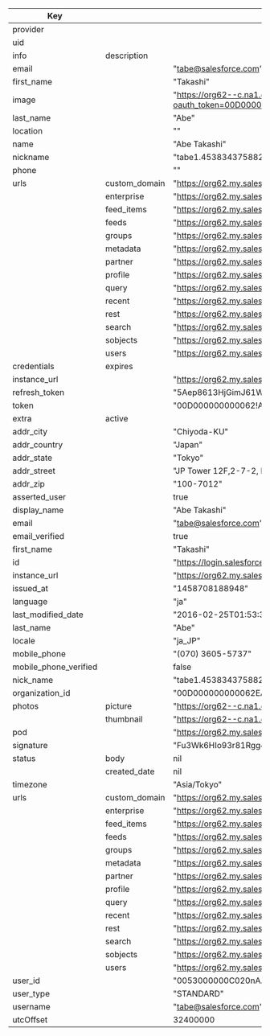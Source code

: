 

Key | | | description
--- |---|---| ---
provider| | | salesforce
uid| | | https://login.salesforce.com/id/00D000000000062EAA/0053000000C020nAAB
info | description | | ""
 | email | | "tabe@salesforce.com"
 | first_name | | "Takashi"
 | image | | "https://org62--c.na1.content.force.com/profilephoto/72930000000sgpi/T?oauth_token=00D000000000062!AQsAQJRo1haBuXf.S8HaQAFv6LYYr_5ZM82xmL.Eit4tCoRRBN6e7qiU0vfkgI_acKfPtjmLTjZF2En0wfl0fb0jI93yjf5Y"
 | last_name | | "Abe"
 | location | |  ""
 | name | | "Abe Takashi"
 | nickname | | "tabe1.4538343758828877E12"
 | phone | | ""
 | urls | custom_domain | "https://org62.my.salesforce.com"
 | | enterprise | "https://org62.my.salesforce.com/services/Soap/c/{version}/00D000000000062"
 | |feed_items | "https://org62.my.salesforce.com/services/data/v{version}/chatter/feed-items"
 | | feeds | "https://org62.my.salesforce.com/services/data/v{version}/chatter/feeds"
 | | groups | "https://org62.my.salesforce.com/services/data/v{version}/chatter/groups"
 | |metadata | "https://org62.my.salesforce.com/services/Soap/m/{version}/00D000000000062"
 | | partner | "https://org62.my.salesforce.com/services/Soap/u/{version}/00D000000000062"
 | | profile | "https://org62.my.salesforce.com/0053000000C020nAAB"
 | | query | "https://org62.my.salesforce.com/services/data/v{version}/query/"
 | | recent | "https://org62.my.salesforce.com/services/data/v{version}/recent/"
 | | rest | "https://org62.my.salesforce.com/services/data/v{version}/"
 | | search | "https://org62.my.salesforce.com/services/data/v{version}/search/"
 | | sobjects | "https://org62.my.salesforce.com/services/data/v{version}/sobjects/"
 | | users | "https://org62.my.salesforce.com/services/data/v{version}/chatter/users"
credentials | expires | | false
 | instance_url | | "https://org62.my.salesforce.com"
 | refresh_token | |  "5Aep8613HjGimJ61WOk_.CstVF1i2Yd3bv.e95SQH9nNFg_c8HSbAxJbg57S4534RJo2e.D5QJpI3uU7jazjnaw"
 | token | |  "00D000000000062!AQsAQJRo1haBuXf.S8HaQAFv6LYYr_5ZM82xmL.Eit4tCoRRBN6e7qiU0vfkgI_acKfPtjmLTjZF2En0wfl0fb0jI93yjf5Y"
extra | active | | true
 | addr_city | | "Chiyoda-KU"
 | addr_country | | "Japan"
 | addr_state | | "Tokyo"
 | addr_street | | "JP Tower 12F,2-7-2, Marunouchi"
 | addr_zip | | "100-7012"
 | asserted_user | | true
 | display_name | | "Abe Takashi"
 | email | | "tabe@salesforce.com"
 | email_verified | | true
 | first_name | | "Takashi"
 | id | | "https://login.salesforce.com/id/00D000000000062EAA/0053000000C020nAAB"
 | instance_url | | "https://org62.my.salesforce.com"
 | issued_at | | "1458708188948"
 | language | | "ja"
 | last_modified_date | | "2016-02-25T01:53:32.000+0000"
 | last_name | | "Abe"
 | locale | | "ja_JP"
 | mobile_phone | | "(070) 3605-5737"
 | mobile_phone_verified | | false
 | nick_name | | "tabe1.4538343758828877E12"
 | organization_id | | "00D000000000062EAA"
 | photos | picture | "https://org62--c.na1.content.force.com/profilephoto/72930000000sgpi/F"
 | | thumbnail |  "https://org62--c.na1.content.force.com/profilephoto/72930000000sgpi/T"
 | pod | | "https://org62.my.salesforce.com"
 | signature | | "Fu3Wk6HIo93r81Rgg4oSevEXWdhaiK9kgDxOXuVF/po="
 | status | body | nil
 | | created_date | nil
 | timezone | | "Asia/Tokyo"
 | urls | custom_domain | "https://org62.my.salesforce.com"
 | | enterprise | "https://org62.my.salesforce.com/services/Soap/c/{version}/00D000000000062"
 | | feed_items | "https://org62.my.salesforce.com/services/data/v{version}/chatter/feed-items"
 | | feeds | "https://org62.my.salesforce.com/services/data/v{version}/chatter/feeds"
 | | groups | "https://org62.my.salesforce.com/services/data/v{version}/chatter/groups"
 | | metadata | "https://org62.my.salesforce.com/services/Soap/m/{version}/00D000000000062"
 | | partner | "https://org62.my.salesforce.com/services/Soap/u/{version}/00D000000000062"
 | | profile | "https://org62.my.salesforce.com/0053000000C020nAAB"
 | | query | "https://org62.my.salesforce.com/services/data/v{version}/query/"
 | | recent | "https://org62.my.salesforce.com/services/data/v{version}/recent/"
 | | rest | "https://org62.my.salesforce.com/services/data/v{version}/"
 | | search | "https://org62.my.salesforce.com/services/data/v{version}/search/"
 | |sobjects | "https://org62.my.salesforce.com/services/data/v{version}/sobjects/"
 | | users | "https://org62.my.salesforce.com/services/data/v{version}/chatter/users"
 | user_id | | "0053000000C020nAAB"
 | user_type | | "STANDARD"
 | username | | "tabe@salesforce.com"
 | utcOffset | | 32400000
